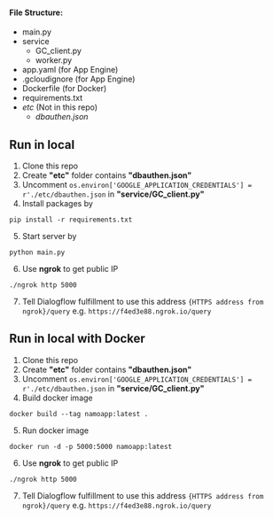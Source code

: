 #### File Structure:
  - main.py
  - service
    - GC_client.py
    - worker.py
  - app.yaml (for App Engine)
  - .gcloudignore (for App Engine)
  - Dockerfile (for Docker)
  - requirements.txt
  - *etc* (Not in this repo)
    - *dbauthen.json*
    
## Run in local
1. Clone this repo
2. Create **"etc"** folder contains **"dbauthen.json"**
3. Uncomment `os.environ['GOOGLE_APPLICATION_CREDENTIALS'] = r'./etc/dbauthen.json` in **"service/GC_client.py"**
4. Install packages by 
```
pip install -r requirements.txt
```
5. Start server by 
```
python main.py
```
6. Use **ngrok** to get public IP
```
./ngrok http 5000
```
7. Tell Dialogflow fulfillment to use this address `{HTTPS address from ngrok}/query` e.g. `https://f4ed3e88.ngrok.io/query`



## Run in local with Docker
1. Clone this repo
2. Create **"etc"** folder contains **"dbauthen.json"** 
3. Uncomment `os.environ['GOOGLE_APPLICATION_CREDENTIALS'] = r'./etc/dbauthen.json` in **"service/GC_client.py"**
4. Build docker image
```
docker build --tag namoapp:latest .
```
5. Run docker image
```
docker run -d -p 5000:5000 namoapp:latest
```
6. Use **ngrok** to get public IP
```
./ngrok http 5000
```
7. Tell Dialogflow fulfillment to use this address `{HTTPS address from ngrok}/query` e.g. `https://f4ed3e88.ngrok.io/query`
